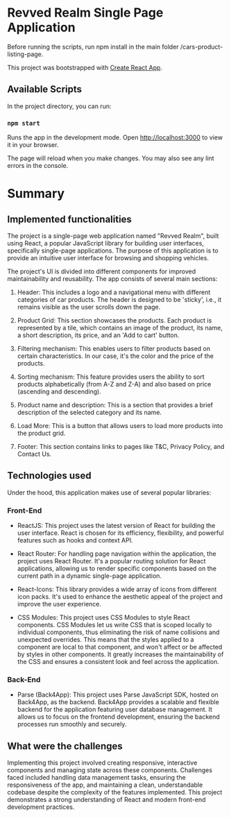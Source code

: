 # Revved Realm Single Page Application

Before running the scripts, run npm install in the main folder /cars-product-listing-page.

This project was bootstrapped with [Create React App](https://github.com/facebook/create-react-app).

## Available Scripts

In the project directory, you can run:

### `npm start`

Runs the app in the development mode. Open [http://localhost:3000](http://localhost:3000) to view it in your browser.

The page will reload when you make changes. You may also see any lint errors in the console.

# Summary

## Implemented functionalities

The project is a single-page web application named "Revved Realm", built using React, a popular JavaScript library for building user interfaces, specifically single-page applications. The purpose of this application is to provide an intuitive user interface for browsing and shopping vehicles.

The project's UI is divided into different components for improved maintainability and reusability. The app consists of several main sections:

1. Header: This includes a logo and a navigational menu with different categories of car products. The header is designed to be 'sticky', i.e., it remains visible as the user scrolls down the page.

2. Product Grid: This section showcases the products. Each product is represented by a tile, which contains an image of the product, its name, a short description, its price, and an 'Add to cart' button.

3. Filtering mechanism: This enables users to filter products based on certain characteristics. In our case, it's the color and the price of the products.

4. Sorting mechanism: This feature provides users the ability to sort products alphabetically (from A-Z and Z-A) and also based on price (ascending and descending).

5. Product name and description: This is a section that provides a brief description of the selected category and its name.

6. Load More: This is a button that allows users to load more products into the product grid.

7. Footer: This section contains links to pages like T&C, Privacy Policy, and Contact Us.

## Technologies used

Under the hood, this application makes use of several popular libraries:

### Front-End

- ReactJS: This project uses the latest version of React for building the user interface. React is chosen for its efficiency, flexibility, and powerful features such as hooks and context API.

- React Router: For handling page navigation within the application, the project uses React Router. It's a popular routing solution for React applications, allowing us to render specific components based on the current path in a dynamic single-page application.

- React-Icons: This library provides a wide array of icons from different icon packs. It's used to enhance the aesthetic appeal of the project and improve the user experience.

- CSS Modules: This project uses CSS Modules to style React components. CSS Modules let us write CSS that is scoped locally to individual components, thus eliminating the risk of name collisions and unexpected overrides. This means that the styles applied to a component are local to that component, and won't affect or be affected by styles in other components. It greatly increases the maintainability of the CSS and ensures a consistent look and feel across the application.

### Back-End

- Parse (Back4App): This project uses Parse JavaScript SDK, hosted on Back4App, as the backend. Back4App provides a scalable and flexible backend for the application featuring user database management. It allows us to focus on the frontend development, ensuring the backend processes run smoothly and securely.

## What were the challenges

Implementing this project involved creating responsive, interactive components and managing state across these components. Challenges faced included handling data management tasks, ensuring the responsiveness of the app, and maintaining a clean, understandable codebase despite the complexity of the features implemented. This project demonstrates a strong understanding of React and modern front-end development practices.
